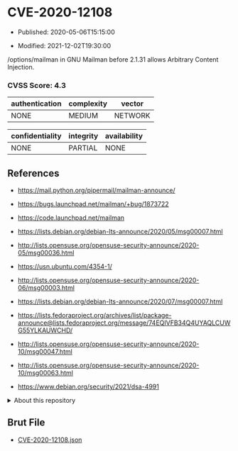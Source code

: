 # CVE-2020-12108

- Published: 2020-05-06T15:15:00

- Modified: 2021-12-02T19:30:00

/options/mailman in GNU Mailman before 2.1.31 allows Arbitrary Content Injection.

### CVSS Score: **4.3**

| authentication | complexity | vector |
| --- | --- | --- |
| NONE | MEDIUM | NETWORK |

| confidentiality | integrity | availability |
| --- | --- | --- |
| NONE | PARTIAL | NONE |

## References

* https://mail.python.org/pipermail/mailman-announce/

* https://bugs.launchpad.net/mailman/+bug/1873722

* https://code.launchpad.net/mailman

* https://lists.debian.org/debian-lts-announce/2020/05/msg00007.html

* http://lists.opensuse.org/opensuse-security-announce/2020-05/msg00036.html

* https://usn.ubuntu.com/4354-1/

* http://lists.opensuse.org/opensuse-security-announce/2020-06/msg00003.html

* https://lists.debian.org/debian-lts-announce/2020/07/msg00007.html

* https://lists.fedoraproject.org/archives/list/package-announce@lists.fedoraproject.org/message/74EQIVFB34Q4UYAQLCUWG55YLKAUWCHD/

* http://lists.opensuse.org/opensuse-security-announce/2020-10/msg00047.html

* http://lists.opensuse.org/opensuse-security-announce/2020-10/msg00063.html

* https://www.debian.org/security/2021/dsa-4991

<details>
<summary>About this repository</summary> 

  This repository is part of the project [Live Hack CVE](https://github.com/Live-Hack-CVE). Main website can be found [www.live-hack.org](https://www.live-hack.org) 
  
  Made by [Sn0wAlice](https://github.com/Sn0wAlice) for the people that care about security and need to have a feed of the latest CVEs. Hope you enjoy it, don't forget to star the repo and follow me on [Twitter](https://twitter.com/Sn0wAlice) and [Github](https://github.com/Sn0wAlice). And that is my [personnal website](https://www.alice-snow.me/)

  - [Home Page](https://github.com/Live-Hack-CVE)
  - [Framework](https://github.com/Live-Hack-CVE/cve-framework)
  - [CVE database](https://github.com/Live-Hack-CVE/full_database)
  - [Changelog](https://github.com/Live-Hack-CVE/Changelog)
</details>

## Brut File

* [CVE-2020-12108.json](https://raw.githubusercontent.com/Live-Hack-CVE/full_database/main/cves/2020/CVE-2020-12108.json)


